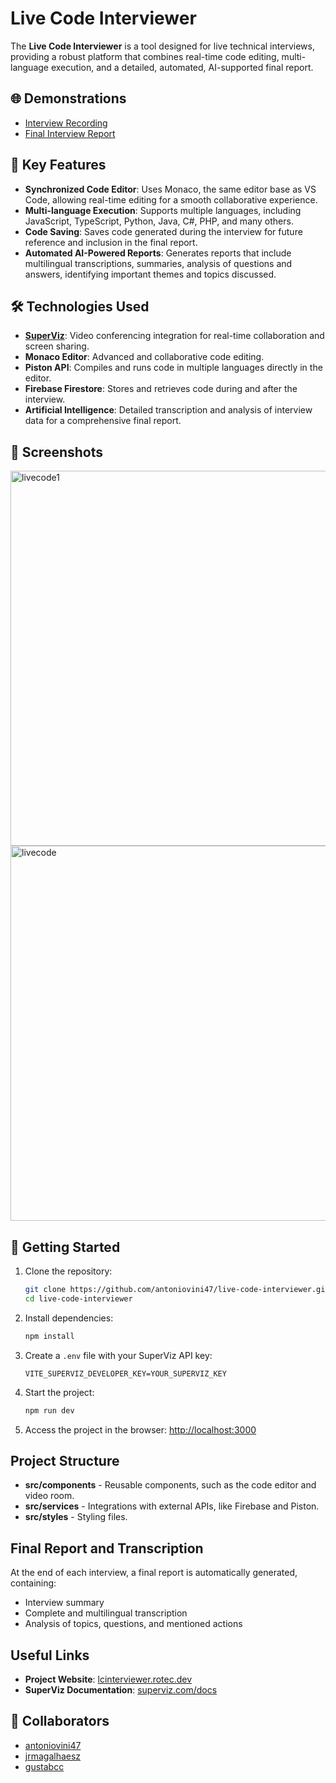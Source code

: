 # Live Code Interviewer

The **Live Code Interviewer** is a tool designed for live technical interviews, providing a robust platform that combines real-time code editing, multi-language execution, and a detailed, automated, AI-supported final report.

## 🌐 Demonstrations

- [Interview Recording](https://youtu.be/WA-tuJGg9PI) 
- [Final Interview Report](https://youtu.be/01Qnqo36DVc)

## 🔧 Key Features

- **Synchronized Code Editor**: Uses Monaco, the same editor base as VS Code, allowing real-time editing for a smooth collaborative experience.
- **Multi-language Execution**: Supports multiple languages, including JavaScript, TypeScript, Python, Java, C#, PHP, and many others.
- **Code Saving**: Saves code generated during the interview for future reference and inclusion in the final report.
- **Automated AI-Powered Reports**: Generates reports that include multilingual transcriptions, summaries, analysis of questions and answers, identifying important themes and topics discussed.

## 🛠 Technologies Used

- **[SuperViz](https://superviz.com/)**: Video conferencing integration for real-time collaboration and screen sharing.
- **Monaco Editor**: Advanced and collaborative code editing.
- **Piston API**: Compiles and runs code in multiple languages directly in the editor.
- **Firebase Firestore**: Stores and retrieves code during and after the interview.
- **Artificial Intelligence**: Detailed transcription and analysis of interview data for a comprehensive final report.

## 📸 Screenshots
<img width="600" alt="livecode1" src="https://github.com/user-attachments/assets/c2e884c1-f054-4615-9279-d5f2e7c42637"> <img width="600" alt="livecode" src="https://github.com/user-attachments/assets/17029df0-28b1-4b2f-958d-74058e6e3c19">

## 🚀 Getting Started

1. Clone the repository:

   ```bash
   git clone https://github.com/antoniovini47/live-code-interviewer.git
   cd live-code-interviewer
   ```

2. Install dependencies:
   ```bash
   npm install
   ```

3. Create a `.env` file with your SuperViz API key:
   ```env
   VITE_SUPERVIZ_DEVELOPER_KEY=YOUR_SUPERVIZ_KEY
   ```

4. Start the project:
   ```bash
   npm run dev
   ```

5. Access the project in the browser: [http://localhost:3000](http://localhost:3000)

## Project Structure

- **src/components** - Reusable components, such as the code editor and video room.
- **src/services** - Integrations with external APIs, like Firebase and Piston.
- **src/styles** - Styling files.

## Final Report and Transcription

At the end of each interview, a final report is automatically generated, containing:
- Interview summary
- Complete and multilingual transcription
- Analysis of topics, questions, and mentioned actions

## Useful Links

- **Project Website**: [lcinterviewer.rotec.dev](https://lcinterviewer.rotec.dev)
- **SuperViz Documentation**: [superviz.com/docs](https://superviz.com/docs)

## 👥 Collaborators

- [antoniovini47](https://github.com/antoniovini47)
- [jrmagalhaesz](https://github.com/jrmagalhaesz)
- [gustabcc](https://github.com/gustabcc)
